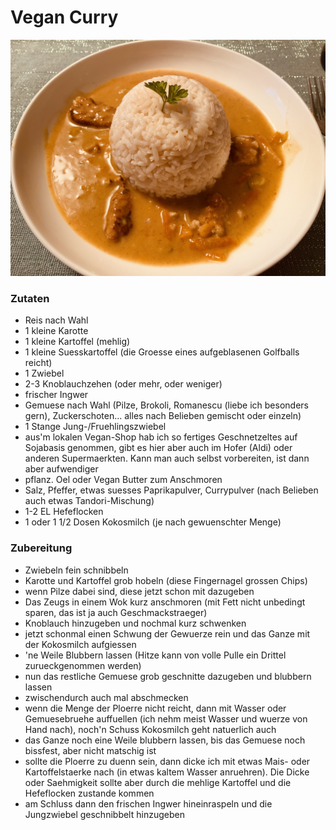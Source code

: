 # Vegan Curry

![Vegan Curry](img/vegan-curry.jpeg)


### Zutaten
* Reis nach Wahl
* 1 kleine Karotte
* 1 kleine Kartoffel (mehlig)
* 1 kleine Suesskartoffel (die Groesse eines aufgeblasenen Golfballs reicht)
* 1 Zwiebel
* 2-3 Knoblauchzehen (oder mehr, oder weniger)
* frischer Ingwer
* Gemuese nach Wahl (Pilze, Brokoli, Romanescu (liebe ich besonders gern), Zuckerschoten... alles nach Belieben gemischt oder einzeln)
* 1 Stange Jung-/Fruehlingszwiebel
* aus'm lokalen Vegan-Shop hab ich so fertiges Geschnetzeltes auf Sojabasis genommen, gibt es hier aber auch im Hofer (Aldi) oder anderen Supermaerkten. Kann man auch selbst vorbereiten, ist dann aber aufwendiger
* pflanz. Oel oder Vegan Butter zum Anschmoren
* Salz, Pfeffer, etwas suesses Paprikapulver, Currypulver (nach Belieben auch etwas Tandori-Mischung)
* 1-2 EL Hefeflocken
* 1 oder 1 1/2 Dosen Kokosmilch (je nach gewuenschter Menge)

### Zubereitung
* Zwiebeln fein schnibbeln
* Karotte und Kartoffel grob hobeln (diese Fingernagel grossen Chips)
* wenn Pilze dabei sind, diese jetzt schon mit dazugeben
* Das Zeugs in einem Wok kurz anschmoren (mit Fett nicht unbedingt sparen, das ist ja auch Geschmackstraeger)
* Knoblauch hinzugeben und nochmal kurz schwenken
* jetzt schonmal einen Schwung der Gewuerze rein und das Ganze mit der Kokosmilch aufgiessen
* 'ne Weile Blubbern lassen (Hitze kann von volle Pulle ein Drittel zurueckgenommen werden)
* nun das restliche Gemuese grob geschnitte dazugeben und blubbern lassen
* zwischendurch auch mal abschmecken
* wenn die Menge der Ploerre nicht reicht, dann mit Wasser oder Gemuesebruehe auffuellen (ich nehm meist Wasser und wuerze von Hand nach), noch'n Schuss Kokosmilch geht natuerlich auch
* das Ganze noch eine Weile blubbern lassen, bis das Gemuese noch bissfest, aber nicht matschig ist
* sollte die Ploerre zu duenn sein, dann dicke ich mit etwas Mais- oder Kartoffelstaerke nach (in etwas kaltem Wasser anruehren). Die Dicke oder Saehmigkeit sollte aber durch die mehlige Kartoffel und die Hefeflocken zustande kommen
* am Schluss dann den frischen Ingwer hineinraspeln und die Jungzwiebel geschnibbelt hinzugeben
